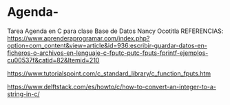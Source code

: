 # Agenda-
Tarea Agenda en C para clase Base de Datos Nancy Ocotitla
REFERENCIAS:
https://www.aprenderaprogramar.com/index.php?option=com_content&view=article&id=936:escribir-guardar-datos-en-ficheros-o-archivos-en-lenguaje-c-fputc-putc-fputs-fprintf-ejemplos-cu00537f&catid=82&Itemid=210

https://www.tutorialspoint.com/c_standard_library/c_function_fputs.htm

https://www.delftstack.com/es/howto/c/how-to-convert-an-integer-to-a-string-in-c/
